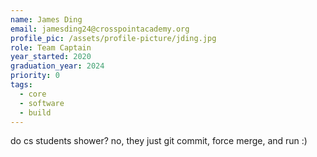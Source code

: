 ```yaml
---
name: James Ding
email: jamesding24@crosspointacademy.org
profile_pic: /assets/profile-picture/jding.jpg
role: Team Captain
year_started: 2020
graduation_year: 2024
priority: 0
tags:
  - core
  - software
  - build
---
```

do cs students shower? no, they just git commit, force merge, and run :)